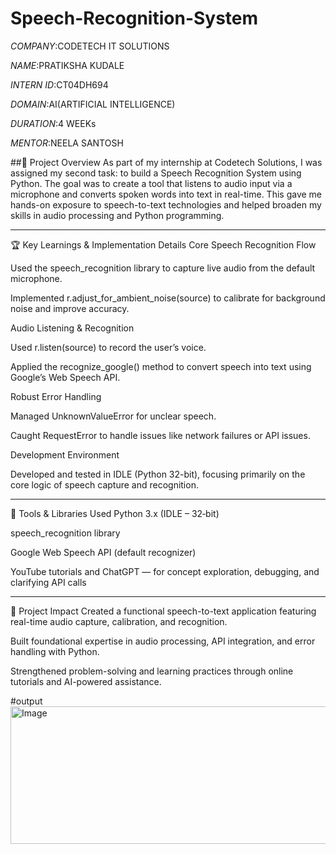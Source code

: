 # Speech-Recognition-System
*COMPANY*:CODETECH IT SOLUTIONS

*NAME*:PRATIKSHA KUDALE

*INTERN ID*:CT04DH694

*DOMAIN*:AI(ARTIFICIAL INTELLIGENCE)

*DURATION*:4 WEEKs

*MENTOR*:NEELA SANTOSH

##🚀 Project Overview
As part of my internship at Codetech Solutions, I was assigned my second task: to build a Speech Recognition System using Python. The goal was to create a tool that listens to audio input via a microphone and converts spoken words into text in real-time. This gave me hands-on exposure to speech-to-text technologies and helped broaden my skills in audio processing and Python programming.

---

🏆 Key Learnings & Implementation Details
Core Speech Recognition Flow


Used the speech_recognition library to capture live audio from the default microphone.

Implemented r.adjust_for_ambient_noise(source) to calibrate for background noise and improve accuracy.

Audio Listening & Recognition

Used r.listen(source) to record the user’s voice.

Applied the recognize_google() method to convert speech into text using Google’s Web Speech API.

Robust Error Handling

Managed UnknownValueError for unclear speech.

Caught RequestError to handle issues like network failures or API issues.

Development Environment

Developed and tested in IDLE (Python 32-bit), focusing primarily on the core logic of speech capture and recognition.

---

🧰 Tools & Libraries Used
Python 3.x (IDLE – 32‑bit)

speech_recognition library

Google Web Speech API (default recognizer)

YouTube tutorials and ChatGPT — for concept exploration, debugging, and clarifying API calls

---

🎯 Project Impact
Created a functional speech-to-text application featuring real-time audio capture, calibration, and recognition.

Built foundational expertise in audio processing, API integration, and error handling with Python.

Strengthened problem-solving and learning practices through online tutorials and AI-powered assistance.

#output
<img width="960" height="220" alt="Image" src="https://github.com/user-attachments/assets/85c11a52-1624-45fd-a507-5dcc3c1b563c" />
